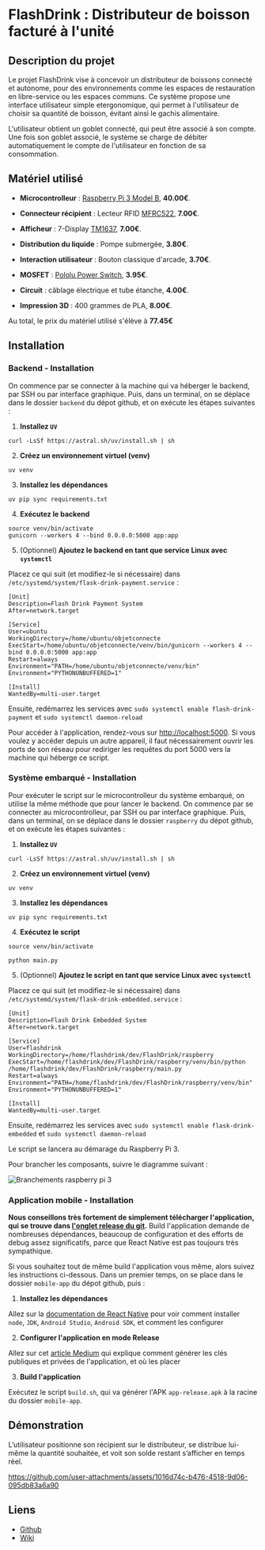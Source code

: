 # FlashDrink : Distributeur de boisson facturé à l'unité

## Description du projet

Le projet FlashDrink vise à concevoir un distributeur de boissons connecté et autonome, pour des environnements comme les espaces de restauration en libre-service ou les espaces communs.
Ce système propose une interface utilisateur simple etergonomique, qui permet à l'utilisateur de choisir sa quantité de boisson, évitant ainsi le gachis alimentaire. 

L'utilisateur obtient un goblet connecté, qui peut être associé à son compte.
Une fois son goblet associé, le système se charge de débiter automatiquement le compte de l'utilisateur en fonction de sa consommation.

## Matériel utilisé

- **Microcontrolleur** : [Raspberry Pi 3 Model B](https://www.raspberrypi.com/products/raspberry-pi-3-model-b/), **40.00€**.

- **Connecteur récipient** : Lecteur RFID [MFRC522](https://www.google.com/search?q=MFRC522), **7.00€**.

- **Afficheur** : 7-Display [TM1637](https://www.google.com/search?q=TM1637), **7.00€**.

- **Distribution du liquide** : Pompe submergée, **3.80€**.

- **Interaction utilisateur** : Bouton classique d'arcade, **3.70€**.

- **MOSFET** : [Pololu Power Switch](https://www.pololu.com/product/2808), **3.95€**.

- **Circuit** : câblage électrique et tube étanche, **4.00€**.

- **Impression 3D** : 400 grammes de PLA, **8.00€**.

Au total, le prix du matériel utilisé s'élève à **77.45€**

## Installation


### Backend - Installation

On commence par se connecter à la machine qui va héberger le backend, par SSH ou par interface graphique.
Puis, dans un terminal, on se déplace dans le dossier `backend` du dépot github, et on exécute les étapes suivantes :

1. **Installez `UV`**
```
curl -LsSf https://astral.sh/uv/install.sh | sh
```

2. **Créez un environnement virtuel (venv)**

```
uv venv
```

3. **Installez les dépendances**

```uv pip sync requirements.txt```

4. **Exécutez le backend**

```
source venv/bin/activate
gunicorn --workers 4 --bind 0.0.0.0:5000 app:app
```

5. (Optionnel) **Ajoutez le backend en tant que service Linux avec `systemctl`**

Placez ce qui suit (et modifiez-le si nécessaire) dans `/etc/systemd/system/flask-drink-payment.service` :

```
[Unit]
Description=Flash Drink Payment System
After=network.target

[Service]
User=ubuntu
WorkingDirectory=/home/ubuntu/objetconnecte
ExecStart=/home/ubuntu/objetconnecte/venv/bin/gunicorn --workers 4 --bind 0.0.0.0:5000 app:app
Restart=always
Environment="PATH=/home/ubuntu/objetconnecte/venv/bin"
Environment="PYTHONUNBUFFERED=1"

[Install]
WantedBy=multi-user.target
```

Ensuite, redémarrez les services avec `sudo systemctl enable flash-drink-payment` et `sudo systemctl daemon-reload`

Pour accéder à l'application, rendez-vous sur [http://localhost:5000](http://localhost:5000). 
Si vous voulez y accéder depuis un autre appareil, il faut nécessairement ouvrir les ports de son réseau pour rediriger les requêtes du port 5000 vers la machine qui héberge ce script.


### Système embarqué - Installation

Pour exécuter le script sur le microcontrolleur du système embarqué, on utilise la même méthode que pour lancer le backend.
On commence par se connecter au microcontrolleur, par SSH ou par interface graphique.
Puis, dans un terminal, on se déplace dans le dossier `raspberry` du dépot github, et on exécute les étapes suivantes :

1. **Installez `UV`**
```
curl -LsSf https://astral.sh/uv/install.sh | sh
```

2. **Créez un environnement virtuel (venv)**

```
uv venv
```

3. **Installez les dépendances**

```uv pip sync requirements.txt```

4. **Exécutez le script**

```
source venv/bin/activate
```

```
python main.py
```

5. (Optionnel) **Ajoutez le script en tant que service Linux avec `systemctl`**

Placez ce qui suit (et modifiez-le si nécessaire) dans `/etc/systemd/system/flask-drink-embedded.service` :

```
[Unit]
Description=Flash Drink Embedded System
After=network.target

[Service]
User=flashdrink
WorkingDirectory=/home/flashdrink/dev/FlashDrink/raspberry
ExecStart=/home/flashdrink/dev/FlashDrink/raspberry/venv/bin/python /home/flashdrink/dev/FlashDrink/raspberry/main.py
Restart=always
Environment="PATH=/home/flashdrink/dev/FlashDrink/raspberry/venv/bin"
Environment="PYTHONUNBUFFERED=1"

[Install]
WantedBy=multi-user.target
```

Ensuite, redémarrez les services avec `sudo systemctl enable flask-drink-embedded` et `sudo systemctl daemon-reload`

Le script se lancera au démarage du Raspberry Pi 3.

Pour brancher les composants, suivre le diagramme suivant : 

![Branchements raspberry pi 3](assets/branchements.png)

### Application mobile - Installation

**Nous conseillons très fortement de simplement télécharger l'application, qui se trouve dans [l'onglet release du git](https://github.com/Nebulea-dev/FlashDrink/releases/latest).**
Build l'application demande de nombreuses dépendances, beaucoup de configuration et des efforts de debug assez significatifs, parce que React Native est pas toujours très sympathique.

Si vous souhaitez tout de même build l'application vous même, alors suivez les instructions ci-dessous. 
Dans un premier temps, on se place dans le dossier `mobile-app` du dépot github, puis :

1. **Installez les dépendances**

Allez sur la [documentation de React Native](https://reactnative.dev/docs/set-up-your-environment) pour voir comment installer `node`, `JDK`, `Android Studio`, `Android SDK`, et comment les configurer

2. **Configurer l'application en mode Release**

Allez sur cet [article Medium](https://medium.com/@tywosemail/building-an-apk-file-for-a-react-native-android-project-involves-several-steps-e97d1294aafc) qui explique comment générer les clés publiques et privées de l'application, et où les placer

3. **Build l'application**

Exécutez le script `build.sh`, qui va générer l'APK `app-release.apk` à la racine du dossier `mobile-app`.

## Démonstration

L’utilisateur positionne son récipient sur le distributeur, se distribue lui-même la quantité souhaitée, et voit son solde restant s’afficher en temps réel.

https://github.com/user-attachments/assets/1016d74c-b476-4518-9d06-095db83a6a90

## Liens

- [Github](https://github.com/Nebulea-dev/FlashDrink)
- [Wiki](https://github.com/Nebulea-dev/FlashDrink/wiki)

